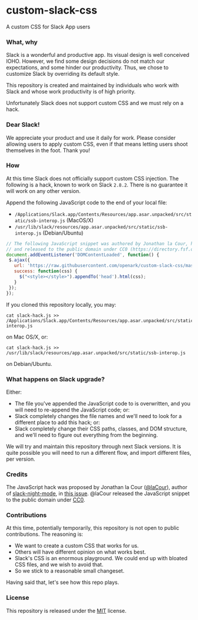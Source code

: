 # custom-slack-css

A custom CSS for Slack App users

### What, why

Slack is a wonderful and productive app. Its visual design is well conceived IOHO. However, we find some design decisions do not match our expectations, and some hinder our productivity. Thus, we chose to customize Slack by overriding its default style.

This repository is created and maintained by individuals who work with Slack and whose work productivity is of high priority.

Unfortunately Slack does not support custom CSS and we must rely on a hack.

### Dear Slack!

We appreciate your product and use it daily for work. Please consider allowing users to apply custom CSS, even if that means letting users shoot themselves in the foot. Thank you!

### How

At this time Slack does not officially support custom CSS injection. The following is a hack, known to work on Slack `2.8.2`. There is no guarantee it will work on any other version.

Append the following JavaScript code to the end of your local file:
- `/Applications/Slack.app/Contents/Resources/app.asar.unpacked/src/static/ssb-interop.js` (MacOS/X)
- `/usr/lib/slack/resources/app.asar.unpacked/src/static/ssb-interop.js` (Debian/Ubuntu)

```JavaScript
// The following JavaScript snippet was authored by Jonathan la Cour, https://github.com/lacour
// and released to the public domain under CC0 (https://directory.fsf.org/wiki/License:CC0)
document.addEventListener('DOMContentLoaded', function() {
 $.ajax({
   url: 'https://raw.githubusercontent.com/openark/custom-slack-css/master/custom.css',
   success: function(css) {
     $("<style></style>").appendTo('head').html(css);
   }
 });
});
```

If you cloned this repository locally, you may:

```shell
cat slack-hack.js >> /Applications/Slack.app/Contents/Resources/app.asar.unpacked/src/static/ssb-interop.js
```

on Mac OS/X, or:

```shell
cat slack-hack.js >> /usr/lib/slack/resources/app.asar.unpacked/src/static/ssb-interop.js
```

on Debian/Ubuntu.

### What happens on Slack upgrade?

Either:

- The file you've appended the JavaScript code to is overwritten, and you will need to re-append the JavaScript code; or:
- Slack completely changes the file names and we'll need to look for a different place to add this hack; or:
- Slack completely change their CSS paths, classes, and DOM structure, and we'll need to figure out everything from the beginning.

We will try and maintain this repository through next Slack versions. It is quite possible you will need to run a different flow, and import different files, per version.

### Credits

The JavaScript hack was proposed by Jonathan la Cour ([@laCour](https://github.com/laCour)), author of  [slack-night-mode](https://github.com/laCour/slack-night-mode), in [this issue](https://github.com/laCour/slack-night-mode/issues/73#issuecomment-287467332). @laCour released the JavaScript snippet to the public domain under [CC0](https://www.gnu.org/licenses/license-list.html#CC0).

### Contributions

At this time, potentially temporarily, this repository is not open to public contributions. The reasoning is:

- We want to create a custom CSS that works for us.
- Others will have different opinion on what works best.
- Slack's CSS is an enormous playground. We could end up with bloated CSS files, and we wish to avoid that.
- So we stick to a reasonable small changeset.

Having said that, let's see how this repo plays.

### License

This repository is released under the [MIT](LICENSE) license.
